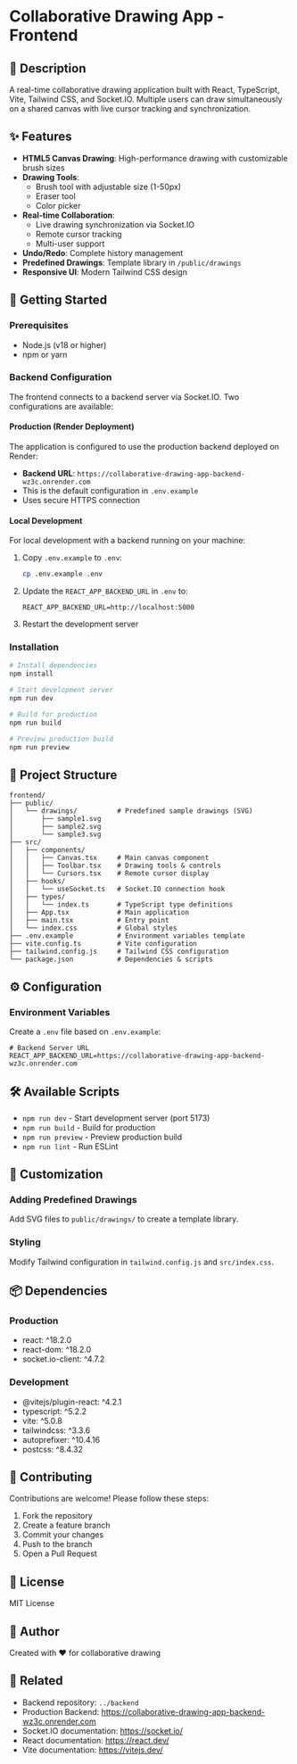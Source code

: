 # Collaborative Drawing App - Frontend

## 🎨 Description
A real-time collaborative drawing application built with React, TypeScript, Vite, Tailwind CSS, and Socket.IO. Multiple users can draw simultaneously on a shared canvas with live cursor tracking and synchronization.

## ✨ Features
- **HTML5 Canvas Drawing**: High-performance drawing with customizable brush sizes
- **Drawing Tools**:
  - Brush tool with adjustable size (1-50px)
  - Eraser tool
  - Color picker
- **Real-time Collaboration**:
  - Live drawing synchronization via Socket.IO
  - Remote cursor tracking
  - Multi-user support
- **Undo/Redo**: Complete history management
- **Predefined Drawings**: Template library in `/public/drawings`
- **Responsive UI**: Modern Tailwind CSS design

## 🚀 Getting Started

### Prerequisites
- Node.js (v18 or higher)
- npm or yarn

### Backend Configuration

The frontend connects to a backend server via Socket.IO. Two configurations are available:

#### Production (Render Deployment)
The application is configured to use the production backend deployed on Render:
- **Backend URL**: `https://collaborative-drawing-app-backend-wz3c.onrender.com`
- This is the default configuration in `.env.example`
- Uses secure HTTPS connection

#### Local Development
For local development with a backend running on your machine:
1. Copy `.env.example` to `.env`:
   ```bash
   cp .env.example .env
   ```
2. Update the `REACT_APP_BACKEND_URL` in `.env` to:
   ```
   REACT_APP_BACKEND_URL=http://localhost:5000
   ```
3. Restart the development server

### Installation
```bash
# Install dependencies
npm install

# Start development server
npm run dev

# Build for production
npm run build

# Preview production build
npm run preview
```

## 📁 Project Structure
```
frontend/
├── public/
│   └── drawings/          # Predefined sample drawings (SVG)
│       ├── sample1.svg
│       ├── sample2.svg
│       └── sample3.svg
├── src/
│   ├── components/
│   │   ├── Canvas.tsx     # Main canvas component
│   │   ├── Toolbar.tsx    # Drawing tools & controls
│   │   └── Cursors.tsx    # Remote cursor display
│   ├── hooks/
│   │   └── useSocket.ts   # Socket.IO connection hook
│   ├── types/
│   │   └── index.ts       # TypeScript type definitions
│   ├── App.tsx            # Main application
│   ├── main.tsx           # Entry point
│   └── index.css          # Global styles
├── .env.example           # Environment variables template
├── vite.config.ts         # Vite configuration
├── tailwind.config.js     # Tailwind CSS configuration
└── package.json           # Dependencies & scripts
```

## ⚙️ Configuration

### Environment Variables
Create a `.env` file based on `.env.example`:

```env
# Backend Server URL
REACT_APP_BACKEND_URL=https://collaborative-drawing-app-backend-wz3c.onrender.com
```

## 🛠️ Available Scripts
- `npm run dev` - Start development server (port 5173)
- `npm run build` - Build for production
- `npm run preview` - Preview production build
- `npm run lint` - Run ESLint

## 🎨 Customization

### Adding Predefined Drawings
Add SVG files to `public/drawings/` to create a template library.

### Styling
Modify Tailwind configuration in `tailwind.config.js` and `src/index.css`.

## 📦 Dependencies

### Production
- react: ^18.2.0
- react-dom: ^18.2.0
- socket.io-client: ^4.7.2

### Development
- @vitejs/plugin-react: ^4.2.1
- typescript: ^5.2.2
- vite: ^5.0.8
- tailwindcss: ^3.3.6
- autoprefixer: ^10.4.16
- postcss: ^8.4.32

## 🤝 Contributing
Contributions are welcome! Please follow these steps:
1. Fork the repository
2. Create a feature branch
3. Commit your changes
4. Push to the branch
5. Open a Pull Request

## 📄 License
MIT License

## 👤 Author
Created with ❤️ for collaborative drawing

## 🔗 Related
- Backend repository: `../backend`
- Production Backend: https://collaborative-drawing-app-backend-wz3c.onrender.com
- Socket.IO documentation: https://socket.io/
- React documentation: https://react.dev/
- Vite documentation: https://vitejs.dev/
